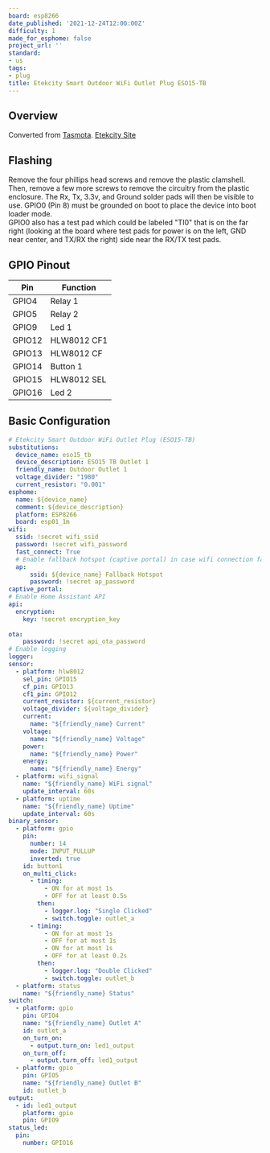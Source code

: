 ```yaml
---
board: esp8266
date_published: '2021-12-24T12:00:00Z'
difficulty: 1
made_for_esphome: false
project_url: ''
standard:
- us
tags:
- plug
title: Etekcity Smart Outdoor WiFi Outlet Plug ESO15-TB
---
```


## Overview

Converted from [Tasmota](https://templates.blakadder.com/etekcity_ES015-TB.html).
[Etekcity Site](https://www.etekcity.com/products/smart-outdoor-wifi-outlet-eso15-tb)

## Flashing

Remove the four phillips head screws and remove the plastic clamshell.
Then, remove a few more screws to remove the circuitry from the plastic enclosure.
The Rx, Tx, 3.3v, and Ground solder pads will then be visible to use.
GPIO0 (Pin 8) must be grounded on boot to place the device into boot loader mode.  
GPIO0 also has a test pad which could be labeled "TI0" that is on the far right (looking at the board where test pads for power is on the left, GND near center, and TX/RX the right) side near the RX/TX test pads.

## GPIO Pinout

|Pin   |Function   |
|------|-----------|
|GPIO4 |Relay 1    |
|GPIO5 |Relay 2    |
|GPIO9 |Led 1      |
|GPIO12|HLW8012 CF1|
|GPIO13|HLW8012 CF |
|GPIO14|Button 1   |
|GPIO15|HLW8012 SEL|
|GPIO16|Led 2      |

## Basic Configuration

```yaml
# Etekcity Smart Outdoor WiFi Outlet Plug (ESO15-TB)
substitutions:
  device_name: eso15_tb
  device_description: ESO15 TB Outlet 1
  friendly_name: Outdoor Outlet 1
  voltage_divider: "1980"
  current_resistor: "0.001"
esphome:
  name: ${device_name}
  comment: ${device_description}
  platform: ESP8266
  board: esp01_1m
wifi:
  ssid: !secret wifi_ssid
  password: !secret wifi_password
  fast_connect: True
  # Enable fallback hotspot (captive portal) in case wifi connection fails
  ap:
      ssid: ${device_name} Fallback Hotspot
      password: !secret ap_password
captive_portal:
# Enable Home Assistant API
api:
  encryption:
    key: !secret encryption_key
  
ota:
    password: !secret api_ota_password
# Enable logging
logger:
sensor:
  - platform: hlw8012
    sel_pin: GPIO15
    cf_pin: GPIO13
    cf1_pin: GPIO12
    current_resistor: ${current_resistor}
    voltage_divider: ${voltage_divider}
    current:
      name: "${friendly_name} Current"
    voltage:
      name: "${friendly_name} Voltage"
    power:
      name: "${friendly_name} Power"
    energy:
      name: "${friendly_name} Energy"
  - platform: wifi_signal
    name: "${friendly_name} WiFi signal"
    update_interval: 60s
  - platform: uptime
    name: "${friendly_name} Uptime"
    update_interval: 60s
binary_sensor:
  - platform: gpio
    pin:
      number: 14
      mode: INPUT_PULLUP
      inverted: true
    id: button1
    on_multi_click:
      - timing:
          - ON for at most 1s
          - OFF for at least 0.5s
        then:
          - logger.log: "Single Clicked"
          - switch.toggle: outlet_a
      - timing:
          - ON for at most 1s
          - OFF for at most 1s
          - ON for at most 1s
          - OFF for at least 0.2s
        then:
          - logger.log: "Double Clicked"
          - switch.toggle: outlet_b
  - platform: status
    name: "${friendly_name} Status"
switch:
  - platform: gpio
    pin: GPIO4
    name: "${friendly_name} Outlet A"
    id: outlet_a
    on_turn_on:
      - output.turn_on: led1_output
    on_turn_off:
      - output.turn_off: led1_output
  - platform: gpio
    pin: GPIO5
    name: "${friendly_name} Outlet B"
    id: outlet_b
output:
  - id: led1_output
    platform: gpio
    pin: GPIO9
status_led:
  pin:
    number: GPIO16
```